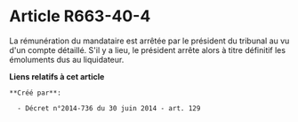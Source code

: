 # Article R663-40-4

La rémunération du mandataire est arrêtée par le président du tribunal au vu d'un compte détaillé. S'il y a lieu, le
président arrête alors à titre définitif les émoluments dus au liquidateur.

**Liens relatifs à cet article**

	**Créé par**:

	  - Décret n°2014-736 du 30 juin 2014 - art. 129
